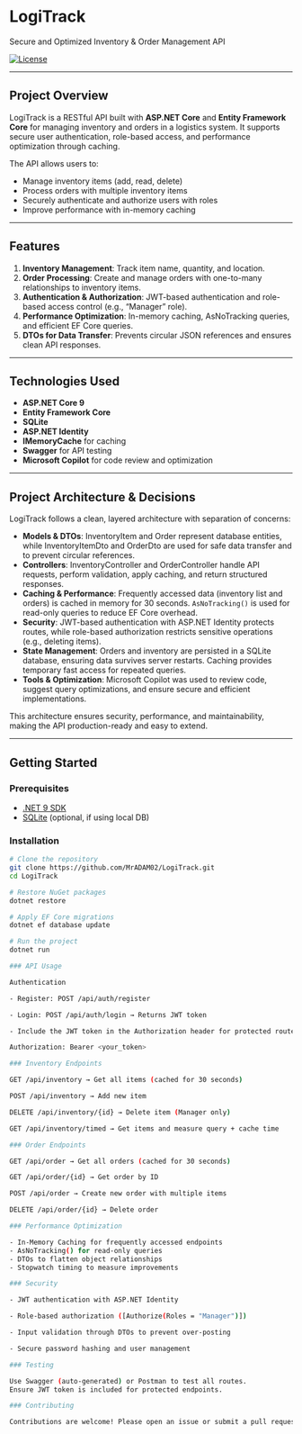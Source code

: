 # LogiTrack

Secure and Optimized Inventory & Order Management API

[![License](https://img.shields.io/badge/license-MIT-blue.svg)](LICENSE)

---

## Project Overview

LogiTrack is a RESTful API built with **ASP.NET Core** and **Entity Framework Core** for managing inventory and orders in a logistics system. It supports secure user authentication, role-based access, and performance optimization through caching.

The API allows users to:

- Manage inventory items (add, read, delete)
- Process orders with multiple inventory items
- Securely authenticate and authorize users with roles
- Improve performance with in-memory caching

---

## Features

1. **Inventory Management**: Track item name, quantity, and location.
2. **Order Processing**: Create and manage orders with one-to-many relationships to inventory items.
3. **Authentication & Authorization**: JWT-based authentication and role-based access control (e.g., “Manager” role).
4. **Performance Optimization**: In-memory caching, AsNoTracking queries, and efficient EF Core queries.
5. **DTOs for Data Transfer**: Prevents circular JSON references and ensures clean API responses.

---

## Technologies Used

- **ASP.NET Core 9**
- **Entity Framework Core**
- **SQLite**
- **ASP.NET Identity**
- **IMemoryCache** for caching
- **Swagger** for API testing
- **Microsoft Copilot** for code review and optimization

---

## Project Architecture & Decisions

LogiTrack follows a clean, layered architecture with separation of concerns:

- **Models & DTOs**: InventoryItem and Order represent database entities, while InventoryItemDto and OrderDto are used for safe data transfer and to prevent circular references.
- **Controllers**: InventoryController and OrderController handle API requests, perform validation, apply caching, and return structured responses.
- **Caching & Performance**: Frequently accessed data (inventory list and orders) is cached in memory for 30 seconds. `AsNoTracking()` is used for read-only queries to reduce EF Core overhead.
- **Security**: JWT-based authentication with ASP.NET Identity protects routes, while role-based authorization restricts sensitive operations (e.g., deleting items).
- **State Management**: Orders and inventory are persisted in a SQLite database, ensuring data survives server restarts. Caching provides temporary fast access for repeated queries.
- **Tools & Optimization**: Microsoft Copilot was used to review code, suggest query optimizations, and ensure secure and efficient implementations.

This architecture ensures security, performance, and maintainability, making the API production-ready and easy to extend.

---

## Getting Started

### Prerequisites

- [.NET 9 SDK](https://dotnet.microsoft.com/download/dotnet/9.0)
- [SQLite](https://www.sqlite.org/download.html) (optional, if using local DB)

### Installation

```bash
# Clone the repository
git clone https://github.com/MrADAM02/LogiTrack.git
cd LogiTrack

# Restore NuGet packages
dotnet restore

# Apply EF Core migrations
dotnet ef database update

# Run the project
dotnet run

### API Usage

Authentication

- Register: POST /api/auth/register

- Login: POST /api/auth/login → Returns JWT token

- Include the JWT token in the Authorization header for protected routes:

Authorization: Bearer <your_token>

### Inventory Endpoints

GET /api/inventory → Get all items (cached for 30 seconds)

POST /api/inventory → Add new item

DELETE /api/inventory/{id} → Delete item (Manager only)

GET /api/inventory/timed → Get items and measure query + cache time

### Order Endpoints

GET /api/order → Get all orders (cached for 30 seconds)

GET /api/order/{id} → Get order by ID

POST /api/order → Create new order with multiple items

DELETE /api/order/{id} → Delete order

### Performance Optimization

- In-Memory Caching for frequently accessed endpoints
- AsNoTracking() for read-only queries
- DTOs to flatten object relationships
- Stopwatch timing to measure improvements

### Security

- JWT authentication with ASP.NET Identity

- Role-based authorization ([Authorize(Roles = "Manager")])

- Input validation through DTOs to prevent over-posting

- Secure password hashing and user management

### Testing

Use Swagger (auto-generated) or Postman to test all routes.
Ensure JWT token is included for protected endpoints.

### Contributing

Contributions are welcome! Please open an issue or submit a pull request.

```

```

```
